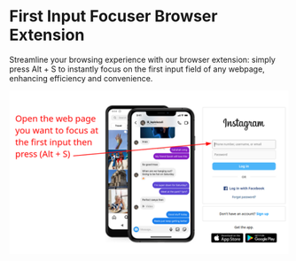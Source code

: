 # First Input Focuser Browser Extension
Streamline your browsing experience with our browser extension: simply press Alt + S to instantly focus on the first input field of any webpage, enhancing efficiency and convenience.

![How To Use?](https://github.com/devopkadir/first-input-focuser/blob/7366de56ea0583a7e65fa351fc362ba94fe49e14/how%20to%20use.png)

